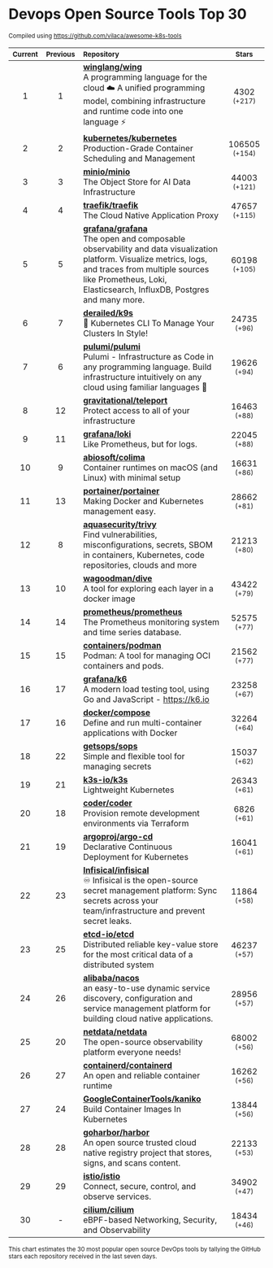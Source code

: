 # Devops Open Source Tools Top 30
<sup>Compiled using https://github.com/vilaca/awesome-k8s-tools</sup>
<div align="center">

|<sub>Current</sub>|<sub>Previous</sub>|<sub>Repository</sub>|<sub>Stars</sub>|
|:---:|:---:|:---|:---:|
|1|1|[**winglang/wing**](https://github.com/winglang/wing)<br/>A programming language for the cloud ☁️ A unified programming model, combining infrastructure and runtime code into one language ⚡|4302 <sup>(+217)</sup>|
|2|2|[**kubernetes/kubernetes**](https://github.com/kubernetes/kubernetes)<br/>Production-Grade Container Scheduling and Management|106505 <sup>(+154)</sup>|
|3|3|[**minio/minio**](https://github.com/minio/minio)<br/>The Object Store for AI Data Infrastructure|44003 <sup>(+121)</sup>|
|4|4|[**traefik/traefik**](https://github.com/traefik/traefik)<br/>The Cloud Native Application Proxy|47657 <sup>(+115)</sup>|
|5|5|[**grafana/grafana**](https://github.com/grafana/grafana)<br/>The open and composable observability and data visualization platform. Visualize metrics, logs, and traces from multiple sources like Prometheus, Loki, Elasticsearch, InfluxDB, Postgres and many more. |60198 <sup>(+105)</sup>|
|6|7|[**derailed/k9s**](https://github.com/derailed/k9s)<br/>🐶 Kubernetes CLI To Manage Your Clusters In Style!|24735 <sup>(+96)</sup>|
|7|6|[**pulumi/pulumi**](https://github.com/pulumi/pulumi)<br/>Pulumi - Infrastructure as Code in any programming language. Build infrastructure intuitively on any cloud using familiar languages 🚀|19626 <sup>(+94)</sup>|
|8|12|[**gravitational/teleport**](https://github.com/gravitational/teleport)<br/>Protect access to all of your infrastructure|16463 <sup>(+88)</sup>|
|9|11|[**grafana/loki**](https://github.com/grafana/loki)<br/>Like Prometheus, but for logs.|22045 <sup>(+88)</sup>|
|10|9|[**abiosoft/colima**](https://github.com/abiosoft/colima)<br/>Container runtimes on macOS (and Linux) with minimal setup|16631 <sup>(+86)</sup>|
|11|13|[**portainer/portainer**](https://github.com/portainer/portainer)<br/>Making Docker and Kubernetes management easy.|28662 <sup>(+81)</sup>|
|12|8|[**aquasecurity/trivy**](https://github.com/aquasecurity/trivy)<br/>Find vulnerabilities, misconfigurations, secrets, SBOM in containers, Kubernetes, code repositories, clouds and more|21213 <sup>(+80)</sup>|
|13|10|[**wagoodman/dive**](https://github.com/wagoodman/dive)<br/>A tool for exploring each layer in a docker image|43422 <sup>(+79)</sup>|
|14|14|[**prometheus/prometheus**](https://github.com/prometheus/prometheus)<br/>The Prometheus monitoring system and time series database.|52575 <sup>(+77)</sup>|
|15|15|[**containers/podman**](https://github.com/containers/podman)<br/>Podman: A tool for managing OCI containers and pods.|21562 <sup>(+77)</sup>|
|16|17|[**grafana/k6**](https://github.com/grafana/k6)<br/>A modern load testing tool, using Go and JavaScript - https://k6.io|23258 <sup>(+67)</sup>|
|17|16|[**docker/compose**](https://github.com/docker/compose)<br/>Define and run multi-container applications with Docker|32264 <sup>(+64)</sup>|
|18|22|[**getsops/sops**](https://github.com/getsops/sops)<br/>Simple and flexible tool for managing secrets|15037 <sup>(+62)</sup>|
|19|21|[**k3s-io/k3s**](https://github.com/k3s-io/k3s)<br/>Lightweight Kubernetes|26343 <sup>(+61)</sup>|
|20|18|[**coder/coder**](https://github.com/coder/coder)<br/>Provision remote development environments via Terraform|6826 <sup>(+61)</sup>|
|21|19|[**argoproj/argo-cd**](https://github.com/argoproj/argo-cd)<br/>Declarative Continuous Deployment for Kubernetes|16041 <sup>(+61)</sup>|
|22|23|[**Infisical/infisical**](https://github.com/Infisical/infisical)<br/>♾ Infisical is the open-source secret management platform: Sync secrets across your team/infrastructure and prevent secret leaks.|11864 <sup>(+58)</sup>|
|23|25|[**etcd-io/etcd**](https://github.com/etcd-io/etcd)<br/>Distributed reliable key-value store for the most critical data of a distributed system|46237 <sup>(+57)</sup>|
|24|26|[**alibaba/nacos**](https://github.com/alibaba/nacos)<br/>an easy-to-use dynamic service discovery, configuration and service management platform for building cloud native applications.|28956 <sup>(+57)</sup>|
|25|20|[**netdata/netdata**](https://github.com/netdata/netdata)<br/>The open-source observability platform everyone needs!|68002 <sup>(+56)</sup>|
|26|27|[**containerd/containerd**](https://github.com/containerd/containerd)<br/>An open and reliable container runtime|16262 <sup>(+56)</sup>|
|27|24|[**GoogleContainerTools/kaniko**](https://github.com/GoogleContainerTools/kaniko)<br/>Build Container Images In Kubernetes|13844 <sup>(+56)</sup>|
|28|28|[**goharbor/harbor**](https://github.com/goharbor/harbor)<br/>An open source trusted cloud native registry project that stores, signs, and scans content.|22133 <sup>(+53)</sup>|
|29|29|[**istio/istio**](https://github.com/istio/istio)<br/>Connect, secure, control, and observe services.|34902 <sup>(+47)</sup>|
|30|-|[**cilium/cilium**](https://github.com/cilium/cilium)<br/>eBPF-based Networking, Security, and Observability|18434 <sup>(+46)</sup>|


</div>

<sub>This chart estimates the 30 most popular open source DevOps tools by tallying the GitHub stars each repository received in the last seven days.</sub>
